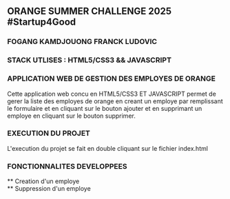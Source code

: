 ## ORANGE SUMMER CHALLENGE 2025 #Startup4Good

### FOGANG KAMDJOUONG FRANCK LUDOVIC

### STACK UTLISES : HTML5/CSS3 && JAVASCRIPT

### APPLICATION WEB DE GESTION DES EMPLOYES DE ORANGE

Cette application web concu en HTML5/CSS3 ET JAVASCRIPT permet de gerer la liste des employes de orange en creant un employe par remplissant le formulaire et en cliquant sur le bouton ajouter et en supprimant un employe en cliquant sur le bouton supprimer.

### EXECUTION DU PROJET
L'execution du projet se fait en double cliquant sur le fichier index.html

### FONCTIONNALITES DEVELOPPEES

** Creation d'un employe \
** Suppression d'un employe